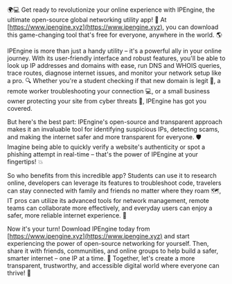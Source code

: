 🌍️💻️ Get ready to revolutionize your online experience with IPEngine, the ultimate open-source global networking utility app! 🚀 At [https://www.ipengine.xyz](https://www.ipengine.xyz), you can download this game-changing tool that's free for everyone, anywhere in the world. 🌎️

IPEngine is more than just a handy utility – it's a powerful ally in your online journey. With its user-friendly interface and robust features, you'll be able to look up IP addresses and domains with ease, run DNS and WHOIS queries, trace routes, diagnose internet issues, and monitor your network setup like a pro. 🔍️ Whether you're a student checking if that new domain is legit 🤔, a remote worker troubleshooting your connection 💻️, or a small business owner protecting your site from cyber threats 💸, IPEngine has got you covered.

But here's the best part: IPEngine's open-source and transparent approach makes it an invaluable tool for identifying suspicious IPs, detecting scams, and making the internet safer and more transparent for everyone. 🛡️ Imagine being able to quickly verify a website's authenticity or spot a phishing attempt in real-time – that's the power of IPEngine at your fingertips! 💥

So who benefits from this incredible app? Students can use it to research online, developers can leverage its features to troubleshoot code, travelers can stay connected with family and friends no matter where they roam 🗺️, IT pros can utilize its advanced tools for network management, remote teams can collaborate more effectively, and everyday users can enjoy a safer, more reliable internet experience. 🌈

Now it's your turn! Download IPEngine today from [https://www.ipengine.xyz](https://www.ipengine.xyz) and start experiencing the power of open-source networking for yourself. Then, share it with friends, communities, and online groups to help build a safer, smarter internet – one IP at a time. 🚀 Together, let's create a more transparent, trustworthy, and accessible digital world where everyone can thrive! 💪